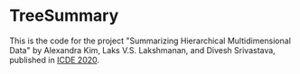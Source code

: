 # TreeSummary

This is the code for the project "Summarizing Hierarchical Multidimensional Data" by Alexandra Kim, Laks V.S. Lakshmanan, and Divesh Srivastava, published in [ICDE 2020](https://ieeexplore.ieee.org/document/9101557).
